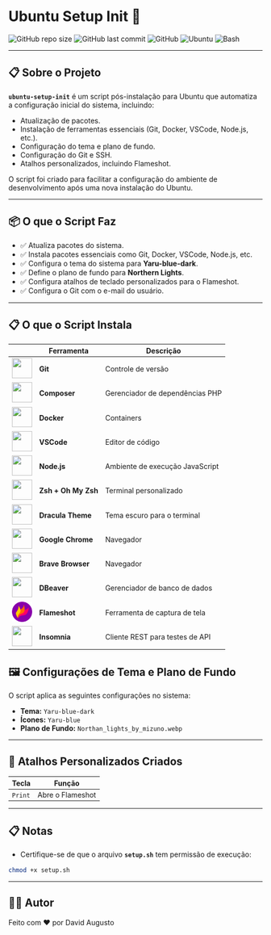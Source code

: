 # Ubuntu Setup Init 🚀

![GitHub repo size](https://img.shields.io/github/repo-size/seu-usuario/ubuntu-setup-init?style=for-the-badge)
![GitHub last commit](https://img.shields.io/github/last-commit/seu-usuario/ubuntu-setup-init?style=for-the-badge)
![GitHub](https://img.shields.io/github/license/seu-usuario/ubuntu-setup-init?style=for-the-badge)
![Ubuntu](https://img.shields.io/badge/Ubuntu-22.04%2B-E95420?style=for-the-badge&logo=ubuntu&logoColor=white)
![Bash](https://img.shields.io/badge/Bash-Script-4EAA25?style=for-the-badge&logo=gnubash&logoColor=white)

---

## 📋 **Sobre o Projeto**

**`ubuntu-setup-init`** é um script pós-instalação para Ubuntu que automatiza a configuração inicial do sistema, incluindo:

- Atualização de pacotes.
- Instalação de ferramentas essenciais (Git, Docker, VSCode, Node.js, etc.).
- Configuração do tema e plano de fundo.
- Configuração do Git e SSH.
- Atalhos personalizados, incluindo Flameshot.

O script foi criado para facilitar a configuração do ambiente de desenvolvimento após uma nova instalação do Ubuntu.

---

## 📦 **O que o Script Faz**

- ✅ Atualiza pacotes do sistema.
- ✅ Instala pacotes essenciais como Git, Docker, VSCode, Node.js, etc.
- ✅ Configura o tema do sistema para **Yaru-blue-dark**.
- ✅ Define o plano de fundo para **Northern Lights**.
- ✅ Configura atalhos de teclado personalizados para o Flameshot.
- ✅ Configura o Git com o e-mail do usuário.

---

## 📋 **O que o Script Instala**

|  | Ferramenta      | Descrição                    |
|--|-----------------|------------------------------|
| <img src="https://cdn.jsdelivr.net/gh/devicons/devicon/icons/git/git-original.svg" width="40" height="40"/> | **Git** | Controle de versão |
| <img src="https://cdn.jsdelivr.net/gh/devicons/devicon/icons/composer/composer-original.svg" width="40" height="40"/> | **Composer** | Gerenciador de dependências PHP |
| <img src="https://cdn.jsdelivr.net/gh/devicons/devicon/icons/docker/docker-original.svg" width="40" height="40"/> | **Docker** | Containers |
| <img src="https://cdn.jsdelivr.net/gh/devicons/devicon/icons/vscode/vscode-original.svg" width="40" height="40"/> | **VSCode** | Editor de código |
| <img src="https://cdn.jsdelivr.net/gh/devicons/devicon/icons/nodejs/nodejs-original.svg" width="40" height="40"/> | **Node.js** | Ambiente de execução JavaScript |
| <img src="https://cdn.jsdelivr.net/gh/devicons/devicon@latest/icons/ohmyzsh/ohmyzsh-plain.svg" width="40" height="40"/> | **Zsh + Oh My Zsh** | Terminal personalizado |
| <img src="https://draculatheme.com/images/hero/dracula-icon.svg" width="40" height="40"/> | **Dracula Theme** | Tema escuro para o terminal |
| <img src="https://cdn.jsdelivr.net/gh/devicons/devicon/icons/chrome/chrome-original.svg" width="40" height="40"/> | **Google Chrome** | Navegador |
| <img src="https://www.svgrepo.com/show/378778/brave.svg" width="40" height="40"/> | **Brave Browser** | Navegador |
| <img src="https://cdn.jsdelivr.net/gh/devicons/devicon@latest/icons/dbeaver/dbeaver-original.svg" width="40" height="40"/> | **DBeaver** | Gerenciador de banco de dados |
| <img src="https://raw.githubusercontent.com/flameshot-org/flameshot/master/data/img/app/org.flameshot.Flameshot.svg" width="40" height="40"/> | **Flameshot** | Ferramenta de captura de tela |
| <img src="https://cdn.jsdelivr.net/gh/devicons/devicon/icons/insomnia/insomnia-original.svg" width="40" height="40"/> | **Insomnia** | Cliente REST para testes de API |

## 🖼️ **Configurações de Tema e Plano de Fundo**

O script aplica as seguintes configurações no sistema:

- **Tema:** `Yaru-blue-dark`
- **Ícones:** `Yaru-blue`
- **Plano de Fundo:** `Northan_lights_by_mizuno.webp`

---

## 🔧 **Atalhos Personalizados Criados**

| Tecla        | Função           |
|--------------|------------------|
| `Print`      | Abre o Flameshot |

---

## 📋 **Notas**

- Certifique-se de que o arquivo **`setup.sh`** tem permissão de execução:

```bash
chmod +x setup.sh
```

---

## 🧑‍💻 **Autor**

Feito com ❤️ por David Augusto
